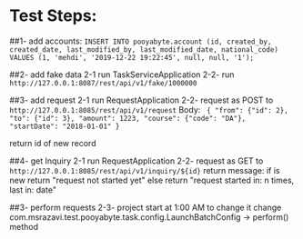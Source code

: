 # Test Steps:
##1- add accounts:
`INSERT INTO pooyabyte.account (id, created_by, created_date, last_modified_by, last_modified_date, national_code) VALUES (1, 'mehdi', '2019-12-22 19:22:45', null, null, '1');`

##2- add fake data
2-1 run TaskServiceApplication
2-2- run `http://127.0.0.1:8087/rest/api/v1/fake/1000000`

##3- add request
2-1 run RequestApplication
2-2- request as POST to `http://127.0.0.1:8085/rest/api/v1/request` Body: `
{
    "from": {"id": 2},
    "to": {"id": 3},
    "amount": 1223,
    "course": {"code": "DA"},
    "startDate": "2018-01-01"
}`

return id of new record

##4- get Inquiry
2-1 run RequestApplication
2-2- request as GET to `http://127.0.0.1:8085/rest/api/v1/inquiry/${id}`
return message:
if is new return "request not started yet" else return 
"request started in: n times, last in: date"

##3- perform requests
2-3- project start at 1:00 AM to change it change com.msrazavi.test.pooyabyte.task.config.LaunchBatchConfig -> perform() method

